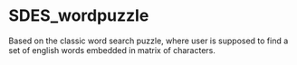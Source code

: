# SDES_wordpuzzle
Based on the classic word search puzzle, where user is supposed to find a set of english words embedded in matrix of characters.
